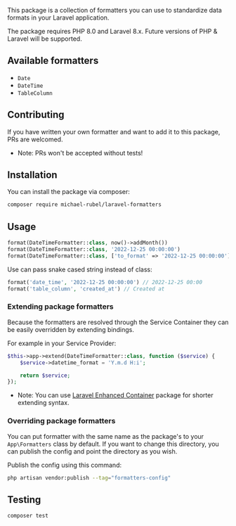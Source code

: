 This package is a collection of formatters you can use to standardize data formats in your Laravel application.

The package requires PHP 8.0 and Laravel 8.x.
Future versions of PHP & Laravel will be supported.

## Available formatters
- `Date`
- `DateTime`
- `TableColumn`

## Contributing
If you have written your own formatter and want to add it to this package, PRs are welcomed.
- Note: PRs won't be accepted without tests!

## Installation
You can install the package via composer:

```bash
composer require michael-rubel/laravel-formatters
```

## Usage

```php
format(DateTimeFormatter::class, now()->addMonth())
format(DateTimeFormatter::class, '2022-12-25 00:00:00')
format(DateTimeFormatter::class, ['to_format' => '2022-12-25 00:00:00'])
```

Use can pass snake cased string instead of class:
```php
format('date_time', '2022-12-25 00:00:00') // 2022-12-25 00:00
format('table_column', 'created_at') // Created at
```

### Extending package formatters
Because the formatters are resolved through the Service Container they can be easily overridden by extending bindings.

For example in your Service Provider:
```php
$this->app->extend(DateTimeFormatter::class, function ($service) {
    $service->datetime_format = 'Y.m.d H:i';

    return $service;
});
```

- Note: You can use [Laravel Enhanced Container](https://github.com/michael-rubel/laravel-enhanced-container) package for shorter extending syntax.

### Overriding package formatters
You can put formatter with the same name as the package's to your `App\Formatters` class by default. If you want to change this directory, you can publish the config and point the directory as you wish.

Publish the config using this command:
```bash
php artisan vendor:publish --tag="formatters-config"
```

## Testing
```bash
composer test
```
